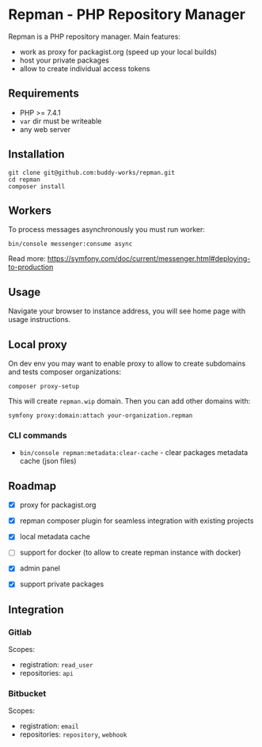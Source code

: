# Repman - PHP Repository Manager

Repman is a PHP repository manager. Main features:
 - work as proxy for packagist.org (speed up your local builds)
 - host your private packages
 - allow to create individual access tokens

## Requirements

 - PHP >= 7.4.1
 - `var` dir must be writeable
 - any web server

## Installation

```
git clone git@github.com:buddy-works/repman.git
cd repman
composer install
```

## Workers

To process messages asynchronously you must run worker:
```
bin/console messenger:consume async
```
Read more: https://symfony.com/doc/current/messenger.html#deploying-to-production

## Usage

Navigate your browser to instance address, you will see home page with usage instructions.

## Local proxy

On dev env you may want to enable proxy to allow to create subdomains and tests composer organizations:

```
composer proxy-setup
```

This will create `repman.wip` domain. Then you can add other domains with:

```
symfony proxy:domain:attach your-organization.repman
```

### CLI commands

 - `bin/console repman:metadata:clear-cache` - clear packages metadata cache (json files)


## Roadmap

 - [x] proxy for packagist.org
 - [x] repman composer plugin for seamless integration with existing projects
 - [x] local metadata cache
 - [ ] support for docker (to allow to create repman instance with docker)
 - [x] admin panel
 - [x] support private packages


## Integration

### Gitlab

Scopes:
 - registration: `read_user`
 - repositories: `api`

### Bitbucket

Scopes:
 - registration: `email`
 - repositories: `repository`, `webhook`
